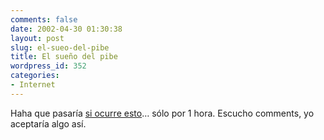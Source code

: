 ```yaml
---
comments: false
date: 2002-04-30 01:30:38
layout: post
slug: el-sueo-del-pibe
title: El sueño del pibe
wordpress_id: 352
categories:
- Internet
---
```


Haha que pasaría [si ocurre esto](/images/suenio.gif)… sólo por 1 hora. Escucho comments, yo aceptaría algo así.




 
